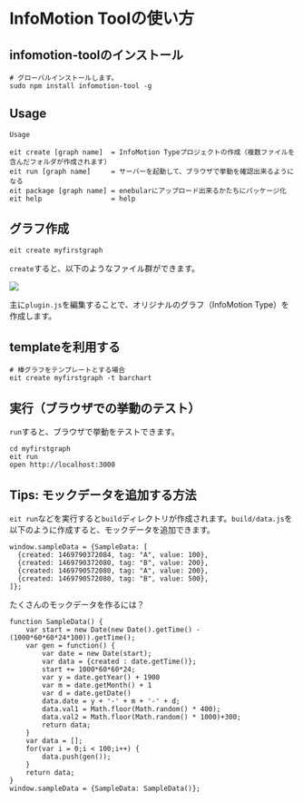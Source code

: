 InfoMotion Toolの使い方
===================

infomotion-toolのインストール
----------------------

```
# グローバルインストールします。
sudo npm install infomotion-tool -g
```

Usage
-----

```
Usage

eit create [graph name]  = InfoMotion Typeプロジェクトの作成（複数ファイルを含んだフォルダが作成されます）
eit run [graph name]     = サーバーを起動して、ブラウザで挙動を確認出来るようになる
eit package [graph name] = enebularにアップロード出来るかたちにパッケージ化
eit help                 = help
```

グラフ作成
-----

```
eit create myfirstgraph
```

`create`すると、以下のようなファイル群ができます。

![](/_asset/images/enebular-developers-infomotion-type-directory.png)

主に`plugin.js`を編集することで、オリジナルのグラフ（InfoMotion Type）を作成します。

templateを利用する
-------------

```
# 棒グラフをテンプレートとする場合
eit create myfirstgraph -t barchart
```

実行（ブラウザでの挙動のテスト）
----------------

`run`すると、ブラウザで挙動をテストできます。

```
cd myfirstgraph
eit run
open http://localhost:3000
```

Tips: モックデータを追加する方法
-------------------

`eit run`などを実行すると`build`ディレクトリが作成されます。`build/data.js`を以下のように作成すると、モックデータを追加できます。

```
window.sampleData = {SampleData: [
  {created: 1469790372084, tag: "A", value: 100},
  {created: 1469790372080, tag: "B", value: 200},
  {created: 1469790572080, tag: "A", value: 200},
  {created: 1469790572080, tag: "B", value: 500},
]};
```

たくさんのモックデータを作るには？

```
function SampleData() {
    var start = new Date(new Date().getTime() - (1000*60*60*24*100)).getTime();
    var gen = function() {
        var date = new Date(start);
        var data = {created : date.getTime()};
        start += 1000*60*60*24;
        var y = date.getYear() + 1900
        var m = date.getMonth() + 1
        var d = date.getDate()
        data.date = y + '-' + m + '-' + d;
        data.val1 = Math.floor(Math.random() * 400);
        data.val2 = Math.floor(Math.random() * 1000)+300;
        return data;
    }
    var data = [];
    for(var i = 0;i < 100;i++) {
        data.push(gen());
    }
    return data;
}
window.sampleData = {SampleData: SampleData()};
```
